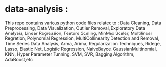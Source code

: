 # data-analysis :
This repo contains various python code files related to :
Data Cleaning,
Data Preprocessing,
Data Visualization,
Outlier Removal,
Exploratory Data Analysis,
Linear Regression,
Feature Scaling,
MinMax Scaler,
Multilinear Regretion,
Polynomial Regression,
MultiCollinearity Detection and Removal,
Time Series Data Analysis,
Arma, Arima,
Regularization Techniques,
Ridege,
Lasso,
Elastic Net,
Logistic Regression,
NaiveBayce,
GaussianMultinomial,
KNN,
Hyper Parameter Tunning,
SVM,
SVR,
Bagging Algorithm,
AdaBoost,etc




